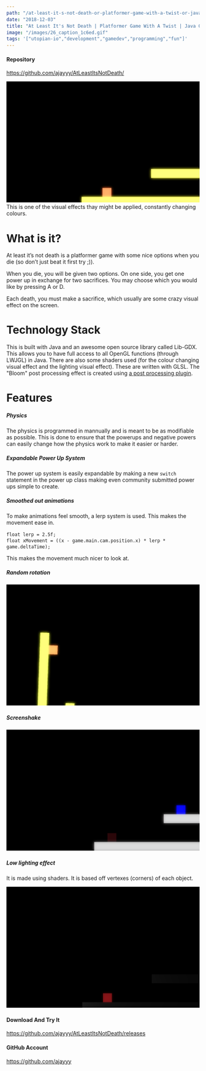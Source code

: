 ```yaml
---
path: "/at-least-it-s-not-death-or-platformer-game-with-a-twist-or-java-game-development-1543867788768"
date: "2018-12-03"
title: "At Least It's Not Death | Platformer Game With A Twist | Java Game Development"
image: "/images/26_caption_1c6ed.gif"
tags: '["utopian-io","development","gamedev","programming","fun"]'
---
```


#### Repository
https://github.com/ajayyy/AtLeastItsNotDeath/

![](./images/1c6ed.gif)
This is one of the visual effects thay might be applied, constantly changing colours.

# What is it?
At least it’s not death is a platformer game with some nice options when you die (so don’t just beat it first try ;)).

When you die, you will be given two options. On one side, you get one power up in exchange for two sacrifices. You may choose which you would like by pressing A or D.

Each death, you must make a sacrifice, which usually are some crazy visual effect on the screen.

# Technology Stack
This is built with Java and an awesome open source library called Lib-GDX. This allows you to have full access to all OpenGL functions (through LWJGL) in Java. There are also some shaders used (for the colour changing visual effect and the lighting visual effect). These are written with GLSL. The "Bloom" post processing effect is created using [a post processing plugin](https://github.com/manuelbua/libgdx-contribs/).

# Features
##### Physics

The physics is programmed in mannually and is meant to be as modifiable as possible. This is done to ensure that the powerups and negative powers can easily change how the physics work to make it easier or harder.

##### Expandable Power Up System

The power up system is easily expandable by making a new `switch` statement in the power up class making even community submitted power ups simple to create.

##### Smoothed out animations

To make animations feel smooth, a lerp system is used. This makes the movement ease in.

```
float lerp = 2.5f;
float xMovement = ((x - game.main.cam.position.x) * lerp * game.deltaTime);
```

This makes the movement much nicer to look at.


##### Random rotation

![](./images/1c731.gif)

##### Screenshake

![](./images/1c70f.gif)

##### Low lighting effect

It is made using shaders. It is based off vertexes (corners) of each object.

![](./images/1de25.gif)

#### Download And Try It

https://github.com/ajayyy/AtLeastItsNotDeath/releases

#### GitHub Account
https://github.com/ajayyy